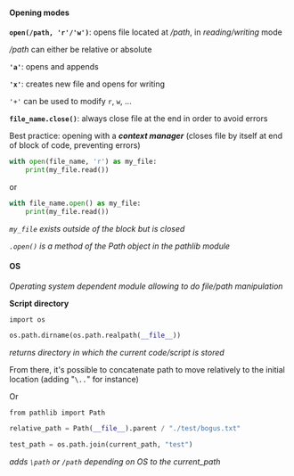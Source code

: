 #### Opening modes

**`open(/path, 'r'/'w')`**: opens file located at */path*, in *reading/writing* mode

*/path* can either be relative or absolute

**`'a'`**: opens and appends

**`'x'`**: creates new file and opens for writing

`'+'` can be used to modify `r`, `w`, ...

**`file_name.close()`**: always close file at the end in order to avoid errors


Best practice: opening with a ***context manager*** (closes file by itself at end of block of code, preventing errors)
```python
with open(file_name, 'r') as my_file:
	print(my_file.read())
```
or
```python
with file_name.open() as my_file:
	print(my_file.read())
```

*`my_file` exists outside of the block but is closed*

*`.open()` is a method of the Path object in the pathlib module*

#### OS
*Operating system dependent module allowing to do file/path manipulation*

**Script directory**

`import os`

```python
os.path.dirname(os.path.realpath(__file__))
```
*returns directory in which the current code/script is stored*

From there, it's possible to concatenate path to move relatively to the initial location (adding "`\..`" for instance)

Or

`from pathlib import Path`

```python
relative_path = Path(__file__).parent / "./test/bogus.txt"
```


```python
test_path = os.path.join(current_path, "test")
```
*adds `\path` or `/path` depending on OS to the current_path*

